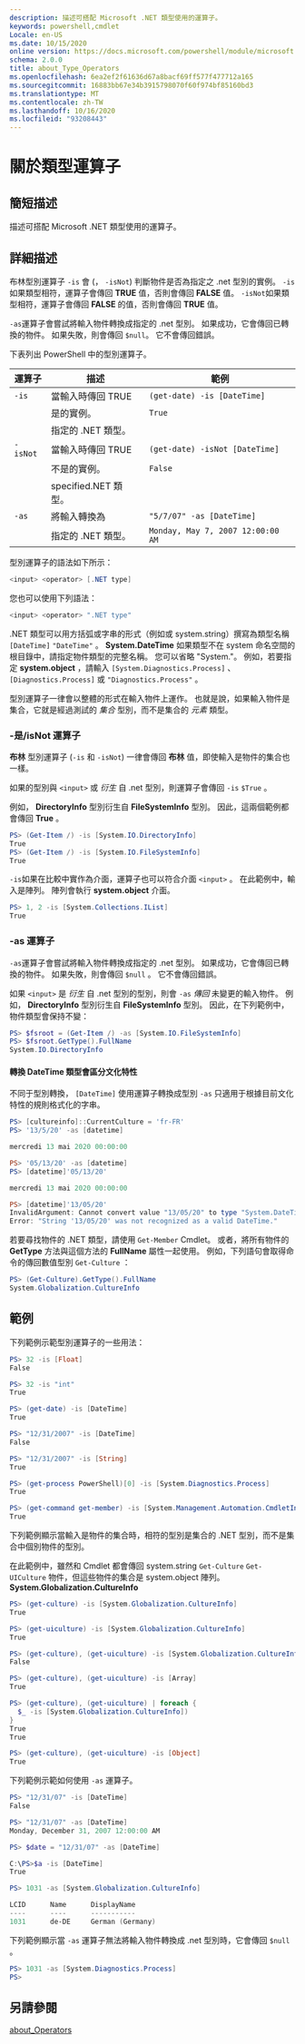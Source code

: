 ```yaml
---
description: 描述可搭配 Microsoft .NET 類型使用的運算子。
keywords: powershell,cmdlet
Locale: en-US
ms.date: 10/15/2020
online version: https://docs.microsoft.com/powershell/module/microsoft.powershell.core/about/about_type_operators?view=powershell-5.1&WT.mc_id=ps-gethelp
schema: 2.0.0
title: about_Type_Operators
ms.openlocfilehash: 6ea2ef2f61636d67a8bacf69ff577f477712a165
ms.sourcegitcommit: 16883bb67e34b3915798070f60f974bf85160bd3
ms.translationtype: MT
ms.contentlocale: zh-TW
ms.lasthandoff: 10/16/2020
ms.locfileid: "93208443"
---
```

# <a name="about-type-operators"></a>關於類型運算子

## <a name="short-description"></a>簡短描述
描述可搭配 Microsoft .NET 類型使用的運算子。

## <a name="long-description"></a>詳細描述

布林型別運算子 `-is` 會 (， `-isNot`) 判斷物件是否為指定之 .net 型別的實例。 `-is`如果類型相符，運算子會傳回 **TRUE** 值，否則會傳回 **FALSE** 值。 `-isNot`如果類型相符，運算子會傳回 **FALSE** 的值，否則會傳回 **TRUE** 值。

`-as`運算子會嘗試將輸入物件轉換成指定的 .net 型別。 如果成功，它會傳回已轉換的物件。 如果失敗，則會傳回 `$null`。 它不會傳回錯誤。

下表列出 PowerShell 中的型別運算子。

|運算子|描述                |範例                          |
|--------|---------------------------|---------------------------------|
|`-is`   |當輸入時傳回 TRUE|`(get-date) -is [DateTime]`      |
|        |是的實例。      |`True`                           |
|        |指定的 .NET 類型。       |                                 |
|`-isNot`|當輸入時傳回 TRUE|`(get-date) -isNot [DateTime]`   |
|        |不是的實例。     |`False`                          |
|        |specified.NET 類型。        |                                 |
|`-as`   |將輸入轉換為  |`"5/7/07" -as [DateTime]`        |
|        |指定的 .NET 類型。       |`Monday, May 7, 2007 12:00:00 AM`|

型別運算子的語法如下所示：

```powershell
<input> <operator> [.NET type]
```

您也可以使用下列語法：

```powershell
<input> <operator> ".NET type"
```

.NET 類型可以用方括弧或字串的形式（例如或 system.string）撰寫為類型名稱 `[DateTime]` `"DateTime"` 。 **System.DateTime** 如果類型不在 system 命名空間的根目錄中，請指定物件類型的完整名稱。 您可以省略 "System."。 例如，若要指定 **system.object** ，請輸入 `[System.Diagnostics.Process]` 、 `[Diagnostics.Process]` 或 `"Diagnostics.Process"` 。

型別運算子一律會以整體的形式在輸入物件上運作。 也就是說，如果輸入物件是集合，它就是經過測試的 _集合_ 型別，而不是集合的 _元素_ 類型。

### <a name="-isisnot-operators"></a>-是/isNot 運算子

**布林** 型別運算子 (`-is` 和 `-isNot`) 一律會傳回 **布林** 值，即使輸入是物件的集合也一樣。

如果的型別與 `<input>` 或 _衍生_ 自 .net 型別，則運算子會傳回 `-is` `$True` 。

例如， **DirectoryInfo** 型別衍生自 **FileSystemInfo** 型別。 因此，這兩個範例都會傳回 **True** 。

```powershell
PS> (Get-Item /) -is [System.IO.DirectoryInfo]
True
PS> (Get-Item /) -is [System.IO.FileSystemInfo]
True
```

`-is`如果在比較中實作為介面，運算子也可以符合介面 `<input>` 。 在此範例中，輸入是陣列。 陣列會執行 **system.object** 介面。

```powershell
PS> 1, 2 -is [System.Collections.IList]
True
```

### <a name="-as-operator"></a>-as 運算子

`-as`運算子會嘗試將輸入物件轉換成指定的 .net 型別。 如果成功，它會傳回已轉換的物件。 如果失敗，則會傳回 `$null` 。 它不會傳回錯誤。

如果 `<input>` 是 _衍生_ 自 .net 型別的型別，則會 `-as` _傳回_ 未變更的輸入物件。 例如， **DirectoryInfo** 型別衍生自 **FileSystemInfo** 型別。 因此，在下列範例中，物件類型會保持不變：

```powershell
PS> $fsroot = (Get-Item /) -as [System.IO.FileSystemInfo]
PS> $fsroot.GetType().FullName
System.IO.DirectoryInfo
```

#### <a name="converting-the-datetime-type-is-culture-sensitive"></a>轉換 DateTime 類型會區分文化特性

不同于型別轉換， `[DateTime]` 使用運算子轉換成型別 `-as` 只適用于根據目前文化特性的規則格式化的字串。

```powershell
PS> [cultureinfo]::CurrentCulture = 'fr-FR'
PS> '13/5/20' -as [datetime]

mercredi 13 mai 2020 00:00:00

PS> '05/13/20' -as [datetime]
PS> [datetime]'05/13/20'

mercredi 13 mai 2020 00:00:00

PS> [datetime]'13/05/20'
InvalidArgument: Cannot convert value "13/05/20" to type "System.DateTime".
Error: "String '13/05/20' was not recognized as a valid DateTime."
```

若要尋找物件的 .NET 類型，請使用 `Get-Member` Cmdlet。 或者，將所有物件的 **GetType** 方法與這個方法的 **FullName** 屬性一起使用。 例如，下列語句會取得命令的傳回數值型別 `Get-Culture` ：

```powershell
PS> (Get-Culture).GetType().FullName
System.Globalization.CultureInfo
```

## <a name="examples"></a>範例

下列範例示範型別運算子的一些用法：

```powershell
PS> 32 -is [Float]
False

PS> 32 -is "int"
True

PS> (get-date) -is [DateTime]
True

PS> "12/31/2007" -is [DateTime]
False

PS> "12/31/2007" -is [String]
True

PS> (get-process PowerShell)[0] -is [System.Diagnostics.Process]
True

PS> (get-command get-member) -is [System.Management.Automation.CmdletInfo]
True
```

下列範例顯示當輸入是物件的集合時，相符的型別是集合的 .NET 型別，而不是集合中個別物件的型別。

在此範例中，雖然和 Cmdlet 都會傳回 system.string `Get-Culture` `Get-UICulture` 物件，但這些物件的集合是 system.object 陣列。 **System.Globalization.CultureInfo**

```powershell
PS> (get-culture) -is [System.Globalization.CultureInfo]
True

PS> (get-uiculture) -is [System.Globalization.CultureInfo]
True

PS> (get-culture), (get-uiculture) -is [System.Globalization.CultureInfo]
False

PS> (get-culture), (get-uiculture) -is [Array]
True

PS> (get-culture), (get-uiculture) | foreach {
  $_ -is [System.Globalization.CultureInfo])
}
True
True

PS> (get-culture), (get-uiculture) -is [Object]
True
```

下列範例示範如何使用 `-as` 運算子。

```powershell
PS> "12/31/07" -is [DateTime]
False

PS> "12/31/07" -as [DateTime]
Monday, December 31, 2007 12:00:00 AM

PS> $date = "12/31/07" -as [DateTime]

C:\PS>$a -is [DateTime]
True

PS> 1031 -as [System.Globalization.CultureInfo]

LCID      Name      DisplayName
----      ----      -----------
1031      de-DE     German (Germany)
```

下列範例顯示當 `-as` 運算子無法將輸入物件轉換成 .net 型別時，它會傳回 `$null` 。

```powershell
PS> 1031 -as [System.Diagnostics.Process]
PS>
```

## <a name="see-also"></a>另請參閱

[about_Operators](about_Operators.md)
